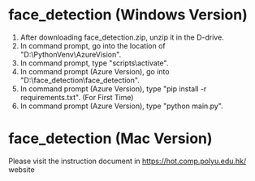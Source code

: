 # face_detection (Windows Version)
1. After downloading face_detection.zip, unzip it in the D-drive.
2. In command prompt, go into the location of "D:\PythonVenv\AzureVision".
3. In command prompt, type "scripts\activate".
4. In command prompt (Azure Version), go into "D:\face_detection\face_detection".
5. In command prompt (Azure Version), type "pip install -r requirements.txt". (For First Time)
6. In command prompt (Azure Version), type "python main.py". 

# face_detection (Mac Version)
Please visit the instruction document in https://hot.comp.polyu.edu.hk/ website
